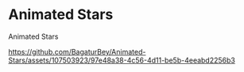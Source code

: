 # Animated Stars
 Animated Stars

https://github.com/BagaturBey/Animated-Stars/assets/107503923/97e48a38-4c56-4d11-be5b-4eeabd2256b3
